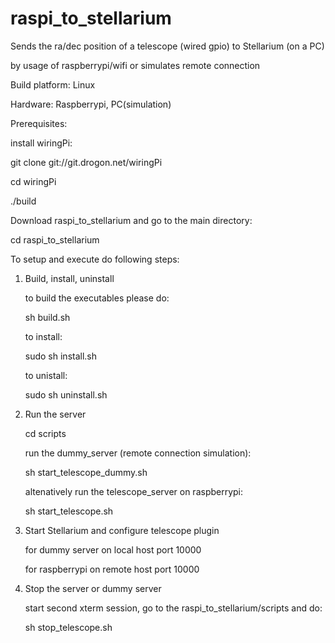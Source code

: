 # raspi_to_stellarium

Sends the ra/dec position of a telescope (wired gpio) to Stellarium (on a PC)

by usage of raspberrypi/wifi or simulates remote connection 

   Build platform: Linux
   
   Hardware: Raspberrypi, PC(simulation)

Prerequisites:

   install wiringPi:

   git clone git://git.drogon.net/wiringPi

   cd wiringPi

   ./build

   Download raspi_to_stellarium and go to the main directory:
   
   cd raspi_to_stellarium

   To setup and execute do following steps:
   
1. Build, install, uninstall 

   to build the executables please do:
   
   sh build.sh
   
   to install:
   
   sudo sh install.sh

   to unistall:

   sudo sh uninstall.sh

2. Run the server

   cd scripts

   run the dummy_server (remote connection simulation):
   
   sh start_telescope_dummy.sh 

   altenatively run the telescope_server on raspberrypi:

   sh start_telescope.sh

3. Start Stellarium and configure telescope plugin

   for dummy server on local host port 10000

   for raspberrypi on remote host port 10000


4. Stop the server or dummy server

   start second xterm session, go to the raspi_to_stellarium/scripts and do:

   sh stop_telescope.sh



   

   

   

   
